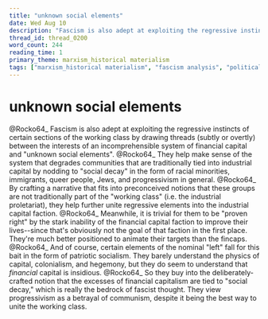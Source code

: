 ```yaml
---
title: "unknown social elements"
date: Wed Aug 10
description: "Fascism is also adept at exploiting the regressive instincts of certain sections of the working class by drawing threads (subtly or overtly) between the..."
thread_id: thread_0200
word_count: 244
reading_time: 1
primary_theme: marxism_historical materialism
tags: ["marxism_historical materialism", "fascism analysis", "political economy", "imperialism_colonialism", "cultural criticism"]
---
```


# unknown social elements

@Rocko64_ Fascism is also adept at exploiting the regressive instincts of certain sections of the working class by drawing threads (subtly or overtly) between the interests of an incomprehensible system of financial capital and "unknown social elements". @Rocko64_ They help make sense of the system that degrades communities that are traditionally tied into industrial capital by nodding to "social decay" in the form of racial minorities, immigrants, queer people, Jews, and progressivism in general. @Rocko64_ By crafting a narrative that fits into preconceived notions that these groups are not traditionally part of the "working class" (i.e. the industrial proletariat), they help further unite regressive elements into the industrial capital faction. @Rocko64_ Meanwhile, it is trivial for them to be "proven right" by the stark inability of the financial capital faction to improve their lives--since that's obviously not the goal of that faction in the first place. They're much better positioned to animate their targets than the fincaps. @Rocko64_ And of course, certain elements of the nominal "left" fall for this bait in the form of patriotic socialism. They barely understand the physics of capital, colonialism, and hegemony, but they do seem to understand that *financial* capital is insidious. @Rocko64_ So they buy into the deliberately-crafted notion that the excesses of financial capitalism are tied to "social decay," which is really the bedrock of fascist thought. They view progressivism as a betrayal of communism, despite it being the best way to unite the working class.